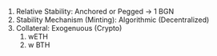 1. Relative Stability: Anchored or Pegged -> 1 BGN
2. Stability Mechanism (Minting): Algorithmic (Decentralized)
3. Collateral: Exogenuous (Crypto)
    1. wETH
    2. w BTH
